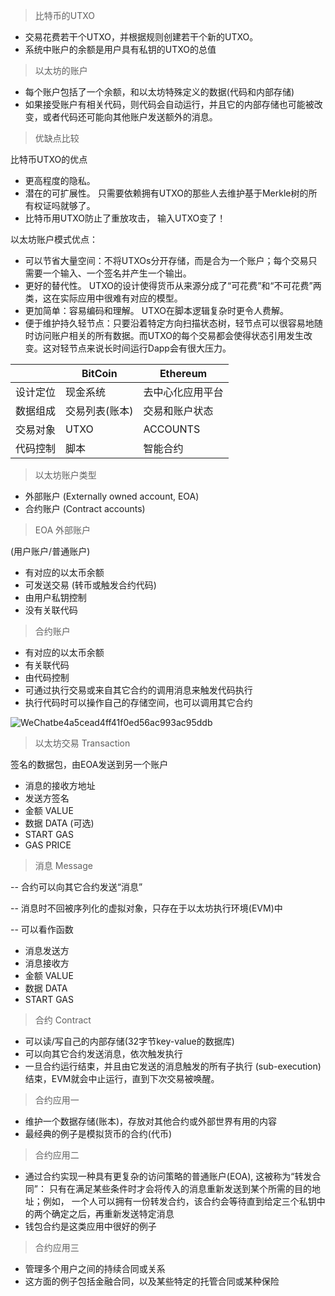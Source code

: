 > 比特币的UTXO

- 交易花费若干个UTXO，并根据规则创建若干个新的UTXO。
- 系统中账户的余额是用户具有私钥的UTXO的总值



> 以太坊的账户

- 每个账户包括了一个余额，和以太坊特殊定义的数据(代码和内部存储)
- 如果接受账户有相关代码，则代码会自动运行，并且它的内部存储也可能被改变，或者代码还可能向其他账户发送额外的消息。



> 优缺点比较

比特币UTXO的优点

- 更高程度的隐私。
- 潜在的可扩展性。 只需要依赖拥有UTXO的那些人去维护基于Merkle树的所有权证吗就够了。 
- 比特币用UTXO防止了重放攻击， 输入UTXO变了！



以太坊账户模式优点：

- 可以节省大量空间：不将UTXOs分开存储，而是合为一个账户；每个交易只需要一个输入、一个签名并产生一个输出。
- 更好的替代性。 UTXO的设计使得货币从来源分成了“可花费”和“不可花费”两类，这在实际应用中很难有对应的模型。
- 更加简单：容易编码和理解。 UTXO在脚本逻辑复杂时更令人费解。
- 便于维护持久轻节点：只要沿着特定方向扫描状态树，轻节点可以很容易地随时访问账户相关的所有数据。而UTXO的每个交易都会使得状态引用发生改变。这对轻节点来说长时间运行Dapp会有很大压力。

|          | BitCoin        | Ethereum         |
| -------- | -------------- | ---------------- |
| 设计定位 | 现金系统       | 去中心化应用平台 |
| 数据组成 | 交易列表(账本) | 交易和账户状态   |
| 交易对象 | UTXO           | ACCOUNTS         |
| 代码控制 | 脚本           | 智能合约         |



> 以太坊账户类型

- 外部账户 (Externally owned account, EOA)
- 合约账户 (Contract accounts)



> EOA 外部账户

(用户账户/普通账户)

- 有对应的以太币余额
- 可发送交易 (转币或触发合约代码)
- 由用户私钥控制
- 没有关联代码



> 合约账户

- 有对应的以太币余额
- 有关联代码
- 由代码控制
- 可通过执行交易或来自其它合约的调用消息来触发代码执行
- 执行代码时可以操作自己的存储空间，也可以调用其它合约



![WeChatbe4a5cead4ff41f0ed56ac993ac95ddb](https://picgohuanjie.oss-cn-beijing.aliyuncs.com/img/WeChatbe4a5cead4ff41f0ed56ac993ac95ddb.png?x-oss-process=style/compress)



> 以太坊交易 Transaction

签名的数据包，由EOA发送到另一个账户

- 消息的接收方地址
- 发送方签名
- 金额 VALUE
- 数据 DATA (可选)
- START GAS
- GAS PRICE



> 消息 Message

-- 合约可以向其它合约发送“消息”

-- 消息时不回被序列化的虚拟对象，只存在于以太坊执行环境(EVM)中

-- 可以看作函数

- 消息发送方
- 消息接收方
- 金额 VALUE
- 数据 DATA
- START GAS



> 合约 Contract

- 可以读/写自己的内部存储(32字节key-value的数据库)
- 可以向其它合约发送消息，依次触发执行
- 一旦合约运行结束，并且由它发送的消息触发的所有子执行 (sub-execution) 结束，EVM就会中止运行，直到下次交易被唤醒。



> 合约应用一

- 维护一个数据存储(账本)，存放对其他合约或外部世界有用的内容
- 最经典的例子是模拟货币的合约(代币)



> 合约应用二

- 通过合约实现一种具有更复杂的访问策略的普通账户(EOA), 这被称为“转发合同”： 只有在满足某些条件时才会将传入的消息重新发送到某个所需的目的地址；例如， 一个人可以拥有一份转发合约，该合约会等待直到给定三个私钥中的两个确定之后，再重新发送特定消息
- 钱包合约是这类应用中很好的例子



> 合约应用三

- 管理多个用户之间的持续合同或关系
- 这方面的例子包括金融合同，以及某些特定的托管合同或某种保险